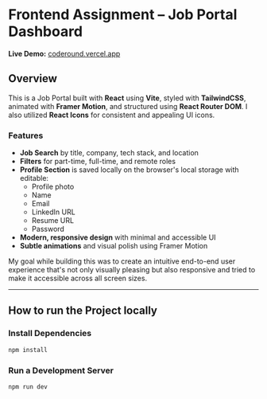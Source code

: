 # Frontend Assignment – Job Portal Dashboard

**Live Demo:** [coderound.vercel.app](https://coderound.vercel.app/)

## Overview

This is a Job Portal built with **React** using **Vite**, styled with **TailwindCSS**, animated with **Framer Motion**, and structured using **React Router DOM**. I also utilized **React Icons** for consistent and appealing UI icons.

### Features

- **Job Search** by title, company, tech stack, and location  
- **Filters** for part-time, full-time, and remote roles  
- **Profile Section** is saved locally on the browser's local storage with editable:
  - Profile photo
  - Name
  - Email
  - LinkedIn URL
  - Resume URL
  - Password
- **Modern, responsive design** with minimal and accessible UI
- **Subtle animations** and visual polish using Framer Motion

My goal while building this was to create an intuitive end-to-end user experience that's not only visually pleasing but also responsive and tried to make it accessible across all screen sizes.

---

## How to run the Project locally

### Install Dependencies

```bash
npm install
```

### Run a Development Server

```bash
npm run dev
```